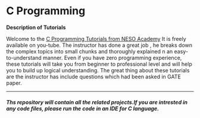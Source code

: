 # C Programming

**Description of Tutorials**<br>

Welcome to the [C Programming Tutorials from NESO Academy](https://www.youtube.com/watch?v=s0g4ty29Xgg&list=PLBlnK6fEyqRh6isJ01MBnbNpV3ZsktSyS) It is freely available on you-tube. The instructor has done a great job , he breaks down the complex topics into small chunks and thoroughly explained n an easy-to-understand manner. 
 Even if you have zero programming experience, these tutorials will take you from beginner to professional level and will help you to build up logical understanding. The great thing about these tutorials are the instructor has include questions which had been asked in GATE paper.

**************************************************************

##### Ths repository will contain all the related projects.If you are intrested in any code files, please run the code in an IDE for C language.
